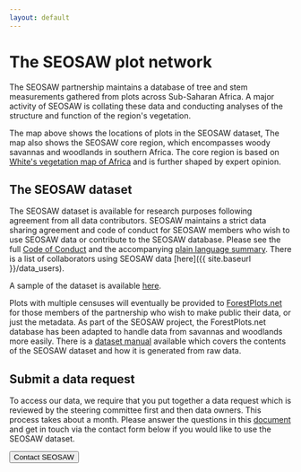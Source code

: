 ```yaml
---
layout: default
---
```


# The SEOSAW plot network

<div id="map"></div>
<script src="{{ site.baseurl }}/scripts/plotmap.js"></script>

The SEOSAW partnership maintains a database of tree and stem measurements gathered from plots across Sub-Saharan Africa. A major activity of SEOSAW is collating these data and conducting analyses of the structure and function of the region's vegetation.

The map above shows the locations of plots in the SEOSAW dataset, The map also shows the SEOSAW core region, which encompasses woody savannas and woodlands in southern Africa. The core region is based on [White's vegetation map of Africa](https://doi.org/10.5281/zenodo.293797) and is further shaped by expert opinion. 

## The SEOSAW dataset 

The SEOSAW dataset is available for research purposes following agreement from all data contributors. SEOSAW maintains a strict data sharing agreement and code of conduct for SEOSAW members who wish to use SEOSAW data or contribute to the SEOSAW database. Please see the full [Code of Conduct](https://bitbucket.org/miombo/seosaw/raw/master/doc/manuals/coc/versions/coc/seosaw_coc_v2.1_2020-05-04.pdf) and the accompanying [plain language summary](https://bitbucket.org/miombo/seosaw/raw/master/doc/manuals/coc/versions/coc_plain/seosaw_coc_plain_v2.1_2020-05-04.txt). There is a list of collaborators using SEOSAW data [here]({{ site.baseurl }}/data_users).

A sample of the dataset is available [here](https://bitbucket.org/miombo/seosaw/raw/master/doc/web/sample_data.zip). 

Plots with multiple censuses will eventually be provided to [ForestPlots.net](https://www.forestplots.net/) for those members of the partnership who wish to make public their data, or just the metadata. As part of the SEOSAW project, the ForestPlots.net database has been adapted to handle data from savannas and woodlands more easily.  There is a [dataset manual](https://bitbucket.org/miombo/seosaw/raw/master/doc/manuals/dataset_manual/versions/seosaw_dataset_manual_latest.pdf) available which covers the contents of the SEOSAW dataset and how it is generated from raw data.

## Submit a data request
To access our data, we require that you put together a data request which is reviewed by the steering committee first and then data owners. This process takes about a month.  Please answer the questions in this [document](https://bitbucket.org/miombo/seosaw/raw/master/doc/forms/data_request_questions.docx) and get in touch via the contact form below if you would like to use the SEOSAW dataset. 

<div class="landing-btn-wrapper">
<form action="{{ site.baseurl }}/contact.html">
  <button class="landing-btn" type="submit">Contact SEOSAW</button>
</form>
</div>


